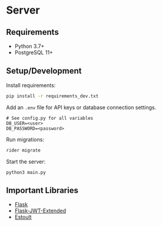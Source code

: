 # Server

## Requirements

* Python 3.7+
* PostgreSQL 11+

## Setup/Development

Install requirements:

```bash
pip install -r requirements_dev.txt
```

Add an `.env` file for API keys or database connection settings.

```
# See config.py for all variables
DB_USER=<user>
DB_PASSWORD=<password>
```

Run migrations:

```bash
rider migrate
```

Start the server:

```
python3 main.py
```

## Important Libraries

* [Flask](https://flask.palletsprojects.com/en/2.0.x/)
* [Flask-JWT-Extended](https://flask-jwt-extended.readthedocs.io/en/stable/)
* [Estoult](https://estoult.readthedocs.io/en/latest/)
